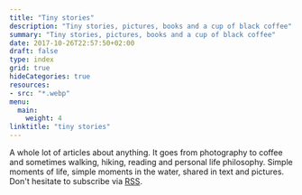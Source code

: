```yaml
---
title: "Tiny stories"
description: "Tiny stories, pictures, books and a cup of black coffee"
summary: "Tiny stories, pictures, books and a cup of black coffee"
date: 2017-10-26T22:57:50+02:00
draft: false
type: index
grid: true
hideCategories: true
resources:
- src: "*.webp"
menu:
  main:
    weight: 4
linktitle: "tiny stories"
---
```


A whole lot of articles about anything. It goes from photography to coffee and sometimes walking, hiking, reading and personal life philosophy. Simple moments of life, simple moments in the water, shared in text and pictures. Don't hesitate to subscribe via [RSS](/en/index.xml).
